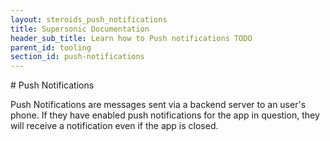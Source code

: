 ```yaml
---
layout: steroids_push_notifications
title: Supersonic Documentation
header_sub_title: Learn how to Push notifications TODO
parent_id: tooling
section_id: push-notifications
---
```


<section class="docs-section" id="overview">
# Push Notifications

Push Notifications are messages sent via a backend server to an user's phone. If they have enabled push notifications for the app in question, they will receive a notification even if the app is closed.
</section>

[architecture]: /supersonic/guides/architecture/app-architecture/

[communication]: /supersonic/guides/architecture/communication
